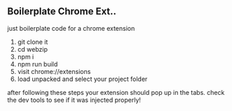 ## Boilerplate Chrome Ext..

just boilerplate code for a chrome extension

1. git clone it
2. cd webzip
3. npm i
4. npm run build
5. visit chrome://extensions
6. load unpacked and select your project folder

after following these steps your extension should pop up in the tabs.
check the dev tools to see if it was injected properly!
